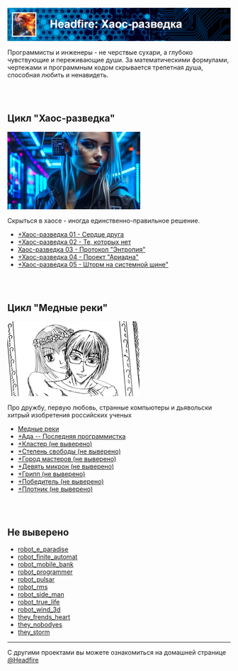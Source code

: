 ![Хаос-разведка](assets/header_chaos.png)

Программисты и инженеры - не черствые сухари, а глубоко чувствующие и переживающие души. За математическими
формулами, чертежами и программным кодом скрывается трепетная душа, способная любить и ненавидеть.

<br>
<br>

## Цикл "Хаос-разведка"

![Хаос-разведка](assets/icon_chaos.png)

Cкрыться в хаосе - иногда единственно-правильное решение.

- [+Хаос-разведка 01 - Сердце друга](novels/chaos_01_heart.html)
- [+Хаос-разведка 02 - Те, которых нет](novels/chaos_02_nobodies.html)
- [Хаос-разведка 03 - Протокол "Энтропия"](novels/chaos_03_entropia.html)
- [+Хаос-разведка 04 - Проект "Ариадна"](novels/chaos_04_ariadna.html)
- [+Хаос-разведка 05 - Шторм на системной шине"](novels/chaos_05_storm.html)

<br>
<br>

## Цикл "Медные реки"

![Я -- Не робот](assets/icon_river.png)

Про дружбу, первую любовь, странные компьютеры и дьявольски хитрый изобретения российских ученых

- [Медные реки](novels/rivers_01_cuprum.html)
- [+Ада -- Последняя программистка](novels/rivers_02_ada.html)
- [+Кластер (не выверено)](novels/rivers_03_claster.html)
- [+Степень свободы (не выверено)](novels/rivers_04_freedom.html)
- [+Город мастеров (не выверено)](novels/rivers_05_masters.html)
- [+Девять микрон (не выверено)](novels/rivers_06_micron.html)
- [+Грипп (не выверено)](novels/rivers_07_virus.html)
- [+Победитель (не выверено)](novels/rivers_08_winner.html)
- [+Плотник (не выверено)](novels/rivers_09_wood.html)

<br>
<br>

## Не выверено

- [robot_e_paradise](novels/robot_e_paradise.html)
- [robot_finite_automat](novels/robot_finite_automat.html)
- [robot_mobile_bank](novels/robot_mobile_bank.html)
- [robot_programmer](novels/robot_programmer.html)
- [robot_pulsar](novels/robot_pulsar.html)
- [robot_rms](novels/robot_rms.html)
- [robot_side_man](novels/robot_side_man.html)
- [robot_true_life](novels/robot_true_life.html)
- [robot_wind_3d](novels/robot_wind_3d.html)
- [they_frends_heart](novels/they_frends_heart.html)
- [they_nobodyes](novels/they_nobodyes.html)
- [they_storm](novels/they_storm.html)

---

C другими проектами вы можете ознакомиться на домашней странице [@Headfire](/home)
